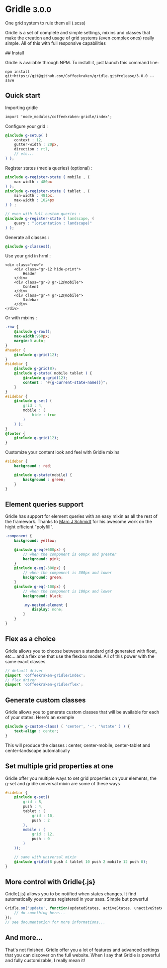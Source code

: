 # Gridle <small>3.0.0</small>

One grid system to rule them all (.scss)

Gridle is a set of complete and simple settings, mixins and classes that make the creation and usage of grid systems (even complex ones) really simple. All of this with full responsive capabilities

## Install

Gridle is available through NPM. To install it, just launch this command line:

```npm install git+https://git@github.com/Coffeekraken/gridle.git#release/3.0.0 --save```

## Quick start

Importing gridle

```scss
import 'node_modules/coffeekraken-gridle/index';
```

Configure your grid :

```scss
@include g-setup( (
	context : 12,
	gutter-width : 20px,
	direction : rtl,
	// etc...
) );
```

Register states (media queries) (optional) :

```scss
@include g-register-state ( mobile , (
	max-width : 480px
) );
@include g-register-state ( tablet , (
	min-width : 481px,
	max-width : 1024px
) ) ;

// even with full custom queries :
@include g-register-state ( landscape, (
	query : "(orientation : landscape)"
) );
```

Generate all classes :

```scss
@include g-classes();
```

Use your grid in hrml :

```markup
<div class="row">
	<div class="gr-12 hide-print">
		Header
	</div>
	<div class="gr-8 gr-12@mobile">
		Content
	</div>
	<div class="gr-4 gr-12@mobile">
		Sidebar
	</div>
</div>
```

Or with mixins :

```scss
.row {
	@include g-row();
	max-width:960px;
	margin:0 auto;
}
#header {
	@include g-grid(12);
}
#sidebar {
	@include g-grid(8);
	@include g-state( mobile tablet ) {
		@include g-grid(12);
		content : "#{g-current-state-name()}";
	}
}
#sidebar {
	@include g-set( (
		grid : 4,
		mobile : (
			hide : true
		)
	) );
}
@footer {
	@include g-grid(12);
}
```

Customize your content look and feel with Gridle mixins

```scss
#sidebar {
	background : red;

	@include g-state(mobile) {
		background : green;
	}
}
```

## Element queries support

Gridle has support for element queries with an easy mixin as all the rest of the framework. Thanks to [Marc J Schmidt](https://github.com/marcj/css-element-queries) for his awesome work on the hight efficient "polyfill".

```scss
.component {
	background: yellow;

	@include g-eq(+600px) {
		// when the component is 600px and greater
		background: pink;
	}
	@include g-eq(-300px) {
		// when the component is 300px and lower
		background: green;
	}
	@include g-eq(-100px) {
		// when the component is 100px and lower
		background: black;

		.my-nested-element {
			display: none;
		}
	}
}
```

## Flex as a choice

Gridle allows you to choose between a standard grid generated with float, etc... and a flex one that use the flexbox model. All of this power with the same exact classes.

```scss
// default driver
@import 'coffeekraken-gridle/index';
// flex driver
@import 'coffeekraken-gridle/flex';
```

## Generate custom classes

Gridle allows you to generate custom classes that will be available for each of your states. Here's an exemple

```scss
@include g-custom-class( ( 'center', '-', '%state' ) ) {
	text-align : center;
}
```

This will produce the classes : center, center-mobile, center-tablet and center-landscape automatically


## Set multiple grid properties at one

Gridle offer you multiple ways to set grid properties on your elements, the g-set and gridle universal mixin are some of these ways

```scss
#sidebar {
	@include g-set((
		grid : 8,
		push : 4,
		tablet : (
			grid : 10,
			push : 2
		),
		mobile : (
			grid : 12,
			push : 0
		)
	));

	// same with universal mixin
	@include gridle(8 push 4 tablet 10 push 2 mobile 12 push 0);
}
```


## More control with Gridle{.js}

Gridle{.js} allows you to be notified when states changes. It find automatically your states registered in your sass. Simple but powerful

```javascript
Gridle.on('update', function(updatedStates, activeStates, unactiveStates) {
	// do something here...
});
// see documentation for more informations...
```


## And more...

That's not finished. Gridle offer you a lot of features and advanced settings that you can discover on the full website. When I say that Gridle is powerful and fully customizable, I really mean it!

